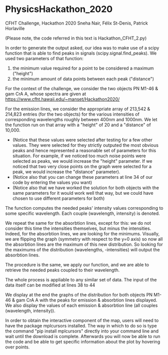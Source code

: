 # PhysicsHackathon_2020
CFHT Challenge, Hackathon 2020
Sneha Nair, Félix St-Denis, Patrick Horlaville

(Please note, the code referred in this text is Hackathon_CFHT_2.py)

In order to generate the output asked, our idea was to make use of a scipy function that is able to find peaks in signals (scipy.signal.find_peaks).
We used two parameters of that function:
  1) the minimum value required for a point to be considered a maximum ("height")
  2) the minimum amount of data points between each peak ("distance")

For the context of the challenge, we consider the two objects PN M1-46 & gam CrA A, whose spectra are given at https://www.cfht.hawaii.edu/~manset/Hackathon2020/

For the emission lines, we consider the appropriate array of 213,542 & 214,823 entries (for the two objects) for the various intensities of corresponding wavelengths roughly between 400nm and 1000nm.
We let the function run on that array with a "height" of 20 and a "distance" of 10,000.

* (Notice that these values were selected after testing for a few other values. They were selected for they strictly outputed the most obvious peaks and hence represented a reasonable set of parameters for this situation. For example, if we noticed too much noise points were selected as peaks, we would increase the "height" parameter. If we noticed that two very close points on the graph were selected for a peak, we would increase the "distance" parameter).
* (Notice also that you can change these parameters at line 34 of our code by entering the values you want)
* (Notice also that we have worked the solution for both objects with the same parameters for it would work well that way, but we could have chosen to use different parameters for both)

The function computes the needed peaks' intensity values corresponding to some specific wavelength. Each couple (wavelength, intensity) is denoted.

We repeat the same for the absorbtion lines, except for this: we do not consider this time the intensities themselves, but minus the intensities. Indeed, for the absorbtion lines, we are looking for the minimums. Visually, we are flipping the graph (symmetry with respect to the y=0 axis) so now all the absorbtion lines are the maximum of this new distribution. So looking for the maximums of the distribution (wavelengths, -intensities) will output the absorbtion lines.

The procedure is the same, we apply our function, and we are able to retrieve the needed peaks coupled to their wavelength.

The whole process is appliable to any similar set of data. The input of the data itself can be modified at lines 38 to 44

We display at the end the graphs of the distribution for both objects PN M1-46 & gam CrA A with the peaks for emission & absorbtion lines displayed.
We also display the values of each emission & absorbtion line (all couples (wavelength, intensity)).

In order to obtain the interactive component of the map, users will need to have the package mplcursors installed. The way in which to do so is type the command "pip install mplcursors" directly into your command line and wait until the download is complete. Afterwards you will now be able to run the code and be able to get specific information about the plot by hovering over points. 

